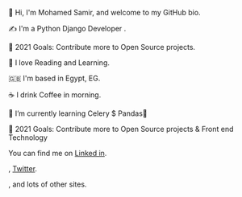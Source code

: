 👋 Hi, I'm Mohamed Samir, and welcome to my GitHub bio.

✍️ I'm a Python Django Developer .

🥅 2021 Goals: Contribute more to Open Source projects. 

📖 I love Reading and Learning.

🇬🇧 I'm based in Egypt, EG.

☕️ I drink Coffee in morning.

🌱 I’m currently learning Celery $ Pandas🤣

🥅 2021 Goals: Contribute more to Open Source projects & Front end Technology


You can find me on <a class="reference external" href="https://twitter.com/Mohamed46953613">Linked in</a>.</p>, <a class="reference external" href="https://www.linkedin.com/in/mohamed-samir-72b21718a/">Twitter</a>.</p>, and lots of other sites.


